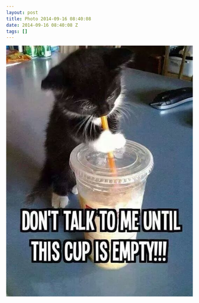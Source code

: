 ```yaml
---
layout: post
title: Photo 2014-09-16 08:40:08
date: 2014-09-16 08:40:08 Z
tags: []
---
```

![](/media/2014/09/97637333154.jpg)
